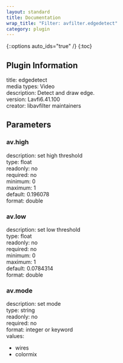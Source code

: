 ```yaml
---
layout: standard
title: Documentation
wrap_title: "Filter: avfilter.edgedetect"
category: plugin
---
```

{::options auto_ids="true" /}
{:toc}

## Plugin Information

title: edgedetect  
media types:
Video  
description: Detect and draw edge.  
version: Lavfi6.41.100  
creator: libavfilter maintainers  

## Parameters

### av.high

  
description:
set high threshold  
type: float  
readonly: no  
required: no  
minimum: 0  
maximum: 1  
default: 0.196078  
format: double  

### av.low

  
description:
set low threshold  
type: float  
readonly: no  
required: no  
minimum: 0  
maximum: 1  
default: 0.0784314  
format: double  

### av.mode

  
description:
set mode  
type: string  
readonly: no  
required: no  
format: integer or keyword  
values:  
* wires
* colormix


